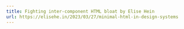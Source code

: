```yaml
---
title: Fighting inter-component HTML bloat by Elise Hein
url: https://elisehe.in/2023/03/27/minimal-html-in-design-systems
---
```

